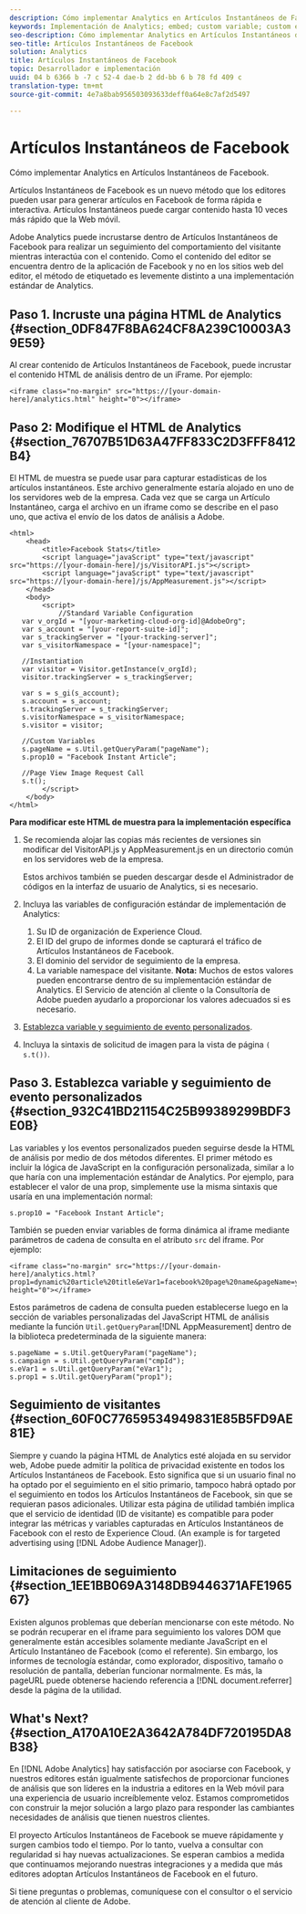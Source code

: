 ```yaml
---
description: Cómo implementar Analytics en Artículos Instantáneos de Facebook.
keywords: Implementación de Analytics; embed; custom variable; custom event; seguimiento de visitantes; tracking; limitaciones
seo-description: Cómo implementar Analytics en Artículos Instantáneos de Facebook.
seo-title: Artículos Instantáneos de Facebook
solution: Analytics
title: Artículos Instantáneos de Facebook
topic: Desarrollador e implementación
uuid: 04 b 6366 b -7 c 52-4 dae-b 2 dd-bb 6 b 78 fd 409 c
translation-type: tm+mt
source-git-commit: 4e7a8bab956503093633deff0a64e8c7af2d5497

---
```



# Artículos Instantáneos de Facebook

Cómo implementar Analytics en Artículos Instantáneos de Facebook.

Artículos Instantáneos de Facebook es un nuevo método que los editores pueden usar para generar artículos en Facebook de forma rápida e interactiva. Artículos Instantáneos puede cargar contenido hasta 10 veces más rápido que la Web móvil.

Adobe Analytics puede incrustarse dentro de Artículos Instantáneos de Facebook para realizar un seguimiento del comportamiento del visitante mientras interactúa con el contenido. Como el contenido del editor se encuentra dentro de la aplicación de Facebook y no en los sitios web del editor, el método de etiquetado es levemente distinto a una implementación estándar de Analytics.

## Paso 1. Incruste una página HTML de Analytics {#section_0DF847F8BA624CF8A239C10003A39E59}

Al crear contenido de Artículos Instantáneos de Facebook, puede incrustar el contenido HTML de análisis dentro de un iFrame. Por ejemplo:

```
<iframe class="no-margin" src="https://[your-domain-here]/analytics.html" height="0"></iframe>
```

## Paso 2: Modifique el HTML de Analytics {#section_76707B51D63A47FF833C2D3FFF8412B4}

El HTML de muestra se puede usar para capturar estadísticas de los artículos instantáneos. Este archivo generalmente estaría alojado en uno de los servidores web de la empresa. Cada vez que se carga un Artículo Instantáneo, carga el archivo en un iframe como se describe en el paso uno, que activa el envío de los datos de análisis a Adobe.

```
<html> 
    <head> 
        <title>Facebook Stats</title> 
        <script language="javaScript" type="text/javascript" src="https://[your-domain-here]/js/VisitorAPI.js"></script> 
        <script language="javaScript" type="text/javascript" src="https://[your-domain-here]/js/AppMeasurement.js"></script> 
    </head> 
    <body> 
        <script> 
            //Standard Variable Configuration 
   var v_orgId = "[your-marketing-cloud-org-id]@AdobeOrg"; 
   var s_account = "[your-report-suite-id]"; 
   var s_trackingServer = "[your-tracking-server]"; 
   var s_visitorNamespace = "[your-namespace]"; 
     
   //Instantiation 
   var visitor = Visitor.getInstance(v_orgId); 
   visitor.trackingServer = s_trackingServer; 
     
   var s = s_gi(s_account); 
   s.account = s_account; 
   s.trackingServer = s_trackingServer; 
   s.visitorNamespace = s_visitorNamespace; 
   s.visitor = visitor; 
     
   //Custom Variables 
   s.pageName = s.Util.getQueryParam("pageName"); 
   s.prop10 = "Facebook Instant Article"; 
       
   //Page View Image Request Call 
   s.t(); 
        </script> 
    </body> 
</html> 
```

**Para modificar este HTML de muestra para la implementación específica**

1. Se recomienda alojar las copias más recientes de versiones sin modificar del VisitorAPI.js y AppMeasurement.js en un directorio común en los servidores web de la empresa.

   Estos archivos también se pueden descargar desde el Administrador de códigos en la interfaz de usuario de Analytics, si es necesario.

1. Incluya las variables de configuración estándar de implementación de Analytics:

   1. Su ID de organización de Experience Cloud.
   1. El ID del grupo de informes donde se capturará el tráfico de Artículos Instantáneos de Facebook.
   1. El dominio del servidor de seguimiento de la empresa.
   1. La variable namespace del visitante. **Nota:** Muchos de estos valores pueden encontrarse dentro de su implementación estándar de Analytics. El Servicio de atención al cliente o la Consultoría de Adobe pueden ayudarlo a proporcionar los valores adecuados si es necesario.

1. [Establezca variable y seguimiento de evento personalizados](../../implement/js-implementation/analytics-facebook-instant-articles.md#section_932C41BD21154C25B99389299BDF3E0B).
1. Incluya la sintaxis de solicitud de imagen para la vista de página `( s.t())`.

## Paso 3. Establezca variable y seguimiento de evento personalizados {#section_932C41BD21154C25B99389299BDF3E0B}

Las variables y los eventos personalizados pueden seguirse desde la HTML de análisis por medio de dos métodos diferentes. El primer método es incluir la lógica de JavaScript en la configuración personalizada, similar a lo que haría con una implementación estándar de Analytics. Por ejemplo, para establecer el valor de una prop, simplemente use la misma sintaxis que usaría en una implementación normal:

```
s.prop10 = "Facebook Instant Article";
```

También se pueden enviar variables de forma dinámica al iframe mediante parámetros de cadena de consulta en el atributo `src` del iframe. Por ejemplo:

```
<iframe class="no-margin" src="https://[your-domain-here]/analytics.html?prop1=dynamic%20article%20title&eVar1=facebook%20page%20name&pageName=your%20page%20name%20here&cmpId=your%20campaignID%20here" height="0"></iframe>
```

Estos parámetros de cadena de consulta pueden establecerse luego en la sección de variables personalizadas del JavaScript HTML de análisis mediante la función `Util.getQueryParam`[!DNL AppMeasurement] dentro de la biblioteca predeterminada de la siguiente manera:

```
s.pageName = s.Util.getQueryParam("pageName"); 
s.campaign = s.Util.getQueryParam("cmpId"); 
s.eVar1 = s.Util.getQueryParam("eVar1"); 
s.prop1 = s.Util.getQueryParam("prop1"); 
```

## Seguimiento de visitantes {#section_60F0C77659534949831E85B5FD9AE81E}

Siempre y cuando la página HTML de Analytics esté alojada en su servidor web, Adobe puede admitir la política de privacidad existente en todos los Artículos Instantáneos de Facebook. Esto significa que si un usuario final no ha optado por el seguimiento en el sitio primario, tampoco habrá optado por el seguimiento en todos los Artículos Instantáneos de Facebook, sin que se requieran pasos adicionales. Utilizar esta página de utilidad también implica que el servicio de identidad (ID de visitante) es compatible para poder integrar las métricas y variables capturadas en Artículos Instantáneos de Facebook con el resto de Experience Cloud. (An example is for targeted advertising using [!DNL Adobe Audience Manager]).

## Limitaciones de seguimiento {#section_1EE1BB069A3148DB9446371AFE196567}

Existen algunos problemas que deberían mencionarse con este método. No se podrán recuperar en el iframe para seguimiento los valores DOM que generalmente están accesibles solamente mediante JavaScript en el Artículo Instantáneo de Facebook (como el referente). Sin embargo, los informes de tecnología estándar, como explorador, dispositivo, tamaño o resolución de pantalla, deberían funcionar normalmente. Es más, la pageURL puede obtenerse haciendo referencia a [!DNL document.referrer] desde la página de la utilidad.

## What's Next? {#section_A170A10E2A3642A784DF720195DA8B38}

En [!DNL Adobe Analytics] hay satisfacción por asociarse con Facebook, y nuestros editores están igualmente satisfechos de proporcionar funciones de análisis que son líderes en la industria a editores en la Web móvil para una experiencia de usuario increíblemente veloz. Estamos comprometidos con construir la mejor solución a largo plazo para responder las cambiantes necesidades de análisis que tienen nuestros clientes.

El proyecto Artículos Instantáneos de Facebook se mueve rápidamente y surgen cambios todo el tiempo. Por lo tanto, vuelva a consultar con regularidad si hay nuevas actualizaciones. Se esperan cambios a medida que continuamos mejorando nuestras integraciones y a medida que más editores adoptan Artículos Instantáneos de Facebook en el futuro.

Si tiene preguntas o problemas, comuníquese con el consultor o el servicio de atención al cliente de Adobe.
